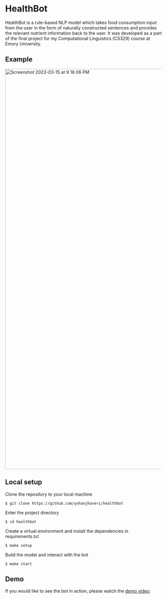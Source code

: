 # HealthBot

HealthBot is a rule-based NLP model which takes food consumption input from the user in the form of naturally constructed sentences and provides the relevant nutrient information back to the user. It was developed as a part of the final project for my Computational Linguistics (CS329) course at Emory University. 

## Example

<img width="1283" alt="Screenshot 2023-03-15 at 9 16 06 PM" src="https://user-images.githubusercontent.com/35095726/225484574-c70855ca-d414-45fe-920d-e1ecc627685b.png">

## Local setup

Clone the repository to your local machine
```
$ git clone https://github.com/yohanjhaveri/healthbot
```

Enter the project directory
```
$ cd healthbot
```

Create a virtual environment and install the dependencies in requirements.txt
```
$ make setup
```

Build the model and interact with the bot
```
$ make start
```

## Demo

If you would like to see the bot in action, please watch the [demo video](https://www.youtube.com/watch?v=TbHb3VGr1sY).
